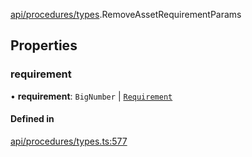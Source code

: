 [api/procedures/types](../../../../Modules/API/Procedures/Types.md).RemoveAssetRequirementParams

## Properties

### requirement

• **requirement**: `BigNumber` \| [`Requirement`](../../../Types/Requirement.md)

#### Defined in

[api/procedures/types.ts:577](https://github.com/PolymeshAssociation/polymesh-sdk/blob/15be87e8/src/api/procedures/types.ts#L577)
